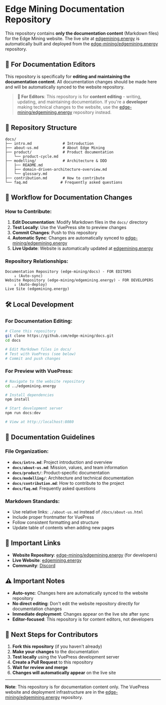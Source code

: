 # Edge Mining Documentation Repository

This repository contains **only the documentation content** (Markdown files) for the Edge Mining website. The live site at [edgemining.energy](https://edgemining.energy) is automatically built and deployed from the [edge-mining/edgemining.energy](https://github.com/edge-mining/edgemining.energy) repository.

## 🎯 For Documentation Editors

This repository is specifically for **editing and maintaining the documentation content**. All documentation changes should be made here and will be automatically synced to the website repository.

> **📝 For Editors**: This repository is for **content editing** - writing, updating, and maintaining documentation. If you're a **developer** making technical changes to the website, use the [edge-mining/edgemining.energy](https://github.com/edge-mining/edgemining.energy) repository instead.

## 📁 Repository Structure

```
docs/
├── intro.md              # Introduction
├── about-us.md           # About Edge Mining
├── product/              # Product documentation
│   └── product-cycle.md
├── modelling/            # Architecture & DDD
│   ├── README.md
│   ├── domain-driven-architecture-overview.md
│   └── glossary.md
├── contribution.md       # How to contribute
└── faq.md               # Frequently asked questions
```

## 🔄 Workflow for Documentation Changes

### **How to Contribute:**

1. **Edit Documentation**: Modify Markdown files in the `docs/` directory
2. **Test Locally**: Use the VuePress site to preview changes
3. **Commit Changes**: Push to this repository
4. **Automatic Sync**: Changes are automatically synced to [edge-mining/edgemining.energy](https://github.com/edge-mining/edgemining.energy)
5. **Live Update**: Website is automatically updated at [edgemining.energy](https://edgemining.energy)

### **Repository Relationships:**

```
Documentation Repository (edge-mining/docs) - FOR EDITORS
    ↓ (Auto-sync)
Website Repository (edge-mining/edgemining.energy) - FOR DEVELOPERS
    ↓ (Auto-deploy)
Live Site (edgemining.energy)
```

## 🛠️ Local Development

### **For Documentation Editing:**

```bash
# Clone this repository
git clone https://github.com/edge-mining/docs.git
cd docs

# Edit Markdown files in docs/
# Test with VuePress (see below)
# Commit and push changes
```

### **For Preview with VuePress:**

```bash
# Navigate to the website repository
cd ../edgemining.energy

# Install dependencies
npm install

# Start development server
npm run docs:dev

# View at http://localhost:8080
```

## 📝 Documentation Guidelines

### **File Organization:**
- **`docs/intro.md`**: Project introduction and overview
- **`docs/about-us.md`**: Mission, values, and team information
- **`docs/product/`**: Product-specific documentation
- **`docs/modelling/`**: Architecture and technical documentation
- **`docs/contribution.md`**: How to contribute to the project
- **`docs/faq.md`**: Frequently asked questions

### **Markdown Standards:**
- Use relative links: `./about-us.md` instead of `/docs/about-us.html`
- Include proper frontmatter for VuePress
- Follow consistent formatting and structure
- Update table of contents when adding new pages

## 🔗 Important Links

- **Website Repository**: [edge-mining/edgemining.energy](https://github.com/edge-mining/edgemining.energy) (for developers)
- **Live Website**: [edgemining.energy](https://edgemining.energy)
- **Community**: [Discord](https://discord.com/invite/VQa9UY5SsS)

## ⚠️ Important Notes

- **Auto-sync**: Changes here are automatically synced to the website repository
- **No direct editing**: Don't edit the website repository directly for documentation changes
- **Immediate deployment**: Changes appear on the live site after sync
- **Editor-focused**: This repository is for content editors, not developers

## 🎯 Next Steps for Contributors

1. **Fork this repository** (if you haven't already)
2. **Make your changes** to the documentation
3. **Test locally** using the VuePress development server
4. **Create a Pull Request** to this repository
5. **Wait for review and merge**
6. **Changes will automatically appear** on the live site

---

**Note**: This repository is for documentation content only. The VuePress website and deployment infrastructure are in the [edge-mining/edgemining.energy](https://github.com/edge-mining/edgemining.energy) repository. 